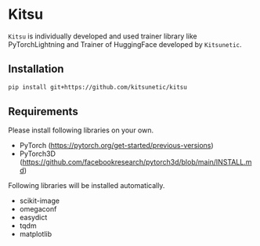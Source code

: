 # Kitsu

`Kitsu` is individually developed and used trainer library like PyTorchLightning and Trainer of HuggingFace developed by `Kitsunetic`.


## Installation

```sh
pip install git+https://github.com/kitsunetic/kitsu
```


## Requirements

Please install following libraries on your own.

- PyTorch (https://pytorch.org/get-started/previous-versions)
- PyTorch3D (https://github.com/facebookresearch/pytorch3d/blob/main/INSTALL.md)


Following libraries will be installed automatically.

- scikit-image
- omegaconf
- easydict
- tqdm
- matplotlib
